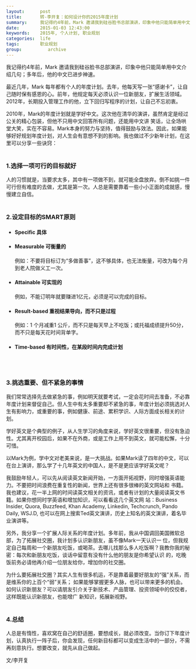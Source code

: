 ```yaml
---
layout:      post
title:       转-李开复：如何设计你的2015年度计划
summary:     我记得约4年前，Mark 邀请我到硅谷脸书总部演讲，印象中他只能简单用中文介绍几句；多年后，他的中文已进步神速。
date:        2015-01-03 12:43:00
keywords:    2015年, 个人计划, 职业规划
categories:  life
tags:        职业规划
group:   		archive
---
```


我记得约4年前，Mark 邀请我到硅谷脸书总部演讲，印象中他只能简单用中文介绍几句；多年后，他的中文已进步神速。

最近几年，Mark 每年都有个人的年度计划。去年，他每天写一张“感谢卡”，让自己随时保有感恩的心。前年，他规定每天必须认识一位新朋友，扩展生活领域。2012年，长期投入管理工作的他，立下回归写程序的计划，让自己不忘初衷。

2010年，Mark的年度计划就是学好中文。这次他在清华的演讲，虽然肯定是经过公关的精心包装，但他不只用中文回答所有问题，还能用中文讲 笑话，让全场哄堂大笑，实在不容易。Mark本身的努力与坚持，值得鼓励与效法。因此，如果能够好好规划年度计划，对人生会有意想不到的影响。我也做过不少新年计划，在这里可以分享一些诀窍：
<br>
<br>

### 1.选择一项可行的目标就好

人的习惯就是，当要求太多，其中有一项做不到，就可能全盘放弃。倒不如挑一件可行但有难度的去做，尤其是第一次。人总是需要靠着一些小小正面的成就感，慢慢建立自信。
<br>
<br>

### 2.设定目标的SMART原则

* #### Specific 具体

* #### Measurable 可衡量的

	例如：不要将目标订为“多做善事”，这不够具体，也无法衡量，可改为每个月到老人院做义工一次。

* #### Attainable 可实现的

	例如，不能订明年就要赚进1亿元，必须是可以完成的目标。

* #### Result-based 重视结果导向，而不只是过程

	例如：1 个月减重1 公斤，而不只是每天早上不吃饭；或托福成绩提升50分，而不只是每天花时间背单字。

* #### Time-based 有时间性，在某段时间内完成计划
<br>
<br>

### 3.挑选重要、但不紧急的事情

我们常常选择先去做紧急的事，例如明天就要考试，一定会花时间去准备，不必靠年度计划来督促自己。但人生中有太多重要却不紧急的事，年度计划必须挑选对人生有影响力，或重要的事，例如健康、前途、累积学识、人际方面成长相关的计划。

学好英文是个典型的例子，从人生学习的角度来说，学好英文很重要，但没有急迫性。尤其离开校园后，如果不在外商，或是工作上用不到英文，就可能松懈，十分可惜。

以Mark为例，学中文对老美来说，是一大挑战。如果Mark读了四年的中文，可以在台上演讲，那么学了十几年英文的中国人，是不是更应该学好英文呢？

我鼓励年轻人，可以先从阅读英文新闻开始，一方面开拓视野，同时增强英语能力。不要把时间浪费在重复性的新闻，世界上还有很多很棒的英文网站和 书籍。我也建议，花一半上网的时间读英文相关的资讯，或者有计划的大量阅读英文书籍。如果你想同时学英语和增加知识，可以看看这几个英文网 站：Business Insider, Quora, Buzzfeed, Khan Academy, Linkedin, Techcrunch, Pando Daily, WSJ.D, 也可以在网上搜索Ted英文演讲，历史上知名的英文演讲，着名毕业演讲等。

另外，我分享一个扩展人际关系的年度计划。多年前，我从中国调回美国微软总部，为了拓展社交圈，我计划多认识新朋友，虽不像Mark一天认识一 位，但我规定自己每周和一个新朋友吃饭，或喝茶。去哪儿找那么多人吃饭啊？我教你我的秘密：每次和新朋友吃饭，谈话中留意有没有什么他的朋友是你希望认识 的，吃晚饭前务必请他再介绍一位朋友给你，增加你的社交圈。

为什么要拓展社交圈？其实人生有很多机运，不是靠着最要好朋友的“强”关系，而是维系你的上百个“弱”关系； 如果能够掌握更多人脉，也可以带来更多的机会。如何认识新朋友？可以请朋友引介关于新技术、产品管理、投资领域中的佼佼者，这样既能认识新朋友，也能增广 新知识，拓展新视野。
<br>
<br>

### 4.总结

人总是有惰性，喜欢窝在自己的舒适圈，要想成长，就必须改变。当你订下年度计划，认真执行一阵子后，你会发现，任何新目标都可以变成生活中的一部分，不需再刻意执行。想要改变，就先从自己做起。

文/李开复